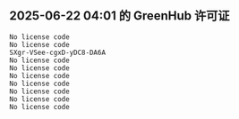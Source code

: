 ## 2025-06-22 04:01 的 GreenHub 许可证
```
No license code
No license code
SXgr-VSee-cgxD-yDC8-DA6A
No license code
No license code
No license code
No license code
No license code
No license code
No license code
```

